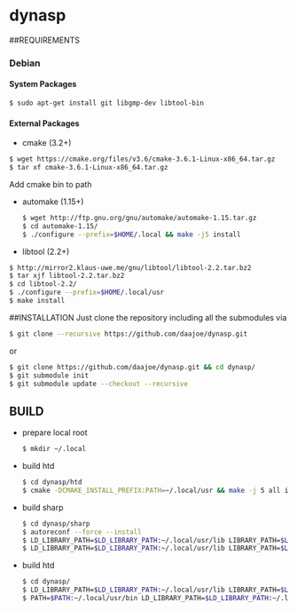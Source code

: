 # dynasp
##REQUIREMENTS
### Debian
#### System Packages 
 ```bash
 $ sudo apt-get install git libgmp-dev libtool-bin
 ```
#### External Packages
- cmake (3.2+)

 ```bash
 $ wget https://cmake.org/files/v3.6/cmake-3.6.1-Linux-x86_64.tar.gz
 $ tar xf cmake-3.6.1-Linux-x86_64.tar.gz
 ```
 Add cmake bin to path
- automake (1.15+)

  ```bash
  $ wget http://ftp.gnu.org/gnu/automake/automake-1.15.tar.gz
  $ cd automake-1.15/
  $ ./configure --prefix=$HOME/.local && make -j5 install
  ```
  
- libtool (2.2+)
 ```bash
 $ http://mirror2.klaus-uwe.me/gnu/libtool/libtool-2.2.tar.bz2
 $ tar xjf libtool-2.2.tar.bz2 
 $ cd libtool-2.2/
 $ ./configure --prefix=$HOME/.local/usr
 $ make install
 ```
  
##INSTALLATION
  Just clone the repository including all the submodules via
  ```bash
  $ git clone --recursive https://github.com/daajoe/dynasp.git
  ```
  
  or
  
  ```bash
  $ git clone https://github.com/daajoe/dynasp.git && cd dynasp/
  $ git submodule init
  $ git submodule update --checkout --recursive
  ```
  
## BUILD
- prepare local root

  ```bash
  $ mkdir ~/.local
  ```
- build htd

   ```bash
   $ cd dynasp/htd
   $ cmake -DCMAKE_INSTALL_PREFIX:PATH=~/.local/usr && make -j 5 all install
   ```
- build sharp 

   ```bash
   $ cd dynasp/sharp
   $ autoreconf --force --install
   $ LD_LIBRARY_PATH=$LD_LIBRARY_PATH:~/.local/usr/lib LIBRARY_PATH=$LIBRARY_PATH:~/.local/usr/lib CPLUS_INCLUDE_PATH=$CPLUS_INCLUDE_PATH:~/.local/usr/include C_INCLUDE_PATH=$C_INCLUDE_PATH:~/.local/usr/include ./configure --prefix=$HOME/.local/usr
   $ LD_LIBRARY_PATH=$LD_LIBRARY_PATH:~/.local/usr/lib LIBRARY_PATH=$LIBRARY_PATH:~/.local/usr/lib CPLUS_INCLUDE_PATH=$CPLUS_INCLUDE_PATH:~/.local/usr/include C_INCLUDE_PATH=$C_INCLUDE_PATH:~/.local/usr/include make -j5 install
   ```
- build htd

   ```bash
   $ cd dynasp/
   $ LD_LIBRARY_PATH=$LD_LIBRARY_PATH:~/.local/usr/lib LIBRARY_PATH=$LIBRARY_PATH:~/.local/usr/lib CPLUS_INCLUDE_PATH=$CPLUS_INCLUDE_PATH:~/.local/usr/include C_INCLUDE_PATH=$C_INCLUDE_PATH:~/.local/usr/include ./configure --prefix=$HOME/.local/usr
   $ PATH=$PATH:~/.local/usr/bin LD_LIBRARY_PATH=$LD_LIBRARY_PATH:~/.local/usr/lib LIBRARY_PATH=$LIBRARY_PATH:~/.local/usr/lib CPLUS_INCLUDE_PATH=$CPLUS_INCLUDE_PATH:~/.local/usr/include C_INCLUDE_PATH=$C_INCLUDE_PATH:~/.local/usr/include make install
    ```
